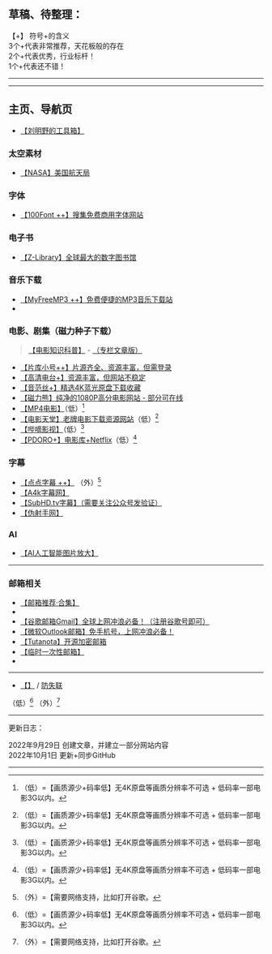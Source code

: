 

## 草稿、待整理：




【+】 符号+的含义  
3个+代表非常推荐，天花板般的存在  
2个+代表优秀，行业标杆！  
1个+代表还不错！  


---




---

## 主页、导航页

- [【刘明野的工具箱】](http://tools.liumingye.cn/)

### 太空素材
- [【NASA】美国航天局](https://www.nasa.gov)

### 字体
- [【100Font ++】搜集免费商用字体网站](https://www.100font.com/)

### 电子书
- [【Z-Library】全球最大的数字图书馆](https://zh.b-ok.asia/)

### 音乐下载
- [【MyFreeMP3 ++】免费便捷的MP3音乐下载站](http://tool.liumingye.cn/music/?page=searchPage)
- 
### 电影、剧集（磁力种子下载）
> [【电影知识科普】](https://www.yinfans.me/%e9%ab%98%e6%b8%85%e5%b8%b8%e8%af%86) - [（专栏文章版）](https://www.bilibili.com/read/cv12909976)
- [【片库小号++】片源齐全、资源丰富，但需登录](https://www.btnull.re/)
- [【高清电台+】资源丰富，但网站不稳定](https://gaoqing.fm/)
- [【音范丝+】精选4K蓝光原盘下载收藏](https://www.yinfans.me/)
- [【磁力熊】纯净的1080P高分电影网站 - 部分可在线](https://www.cilixiong.com/)
- [【MP4电影】](https://www.domp4.cc/)（低）[^低]
- [【电影天堂】老牌电影下载资源网站](https://www.dy2018.com/)（低）[^低]
- [【哔嘀影视】](https://www.bdys01.com/)（低）[^低]
- [【PDORO+】电影库+Netflix](http://www.pdoro.com/)（低）[^低]


### 字幕
- [【点点字幕 ++】](http://www.ddzimu.com/) （外）[^外]
- [【A4k字幕网】](https://www.a4k.net/)
- [【SubHD.tv字幕】（需要关注公众号发验证）](https://subhd.tv/)
- [【伪射手网】](https://assrt.net/)

### AI
- [【AI人工智能图片放大】](https://bigjpg.com/)

---
### 邮箱相关
- [【邮箱推荐·合集】](https://qiangwaikan.com/best-email-provider/)
-   
- [【谷歌邮箱Gmail】全球上网冲浪必备！（注册谷歌号即可）](https://mail.google.com/)
- [【微软Outlook邮箱】免手机号，上网冲浪必备！](https://outlook.live.com/mail/0/)
- [【Tutanota】开源加密邮箱](https://tutanota.com/)
- [【临时一次性邮箱】](https://temp-mail.org/zh)
- 




---
- [【】]()
 / [防失联]()

（低）[^低]
（外）[^外]


---
更新日志：  

2022年9月29日 创建文章，并建立一部分网站内容  
2022年10月1日 更新+同步GitHub

---


[^低]:（低）=【画质源少+码率低】无4K原盘等画质分辨率不可选 + 低码率一部电影3G以内。

[^外]:（外）=【需要网络支持，比如打开谷歌。
